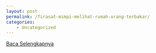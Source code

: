```yaml
---
layout: post
permalink: /firasat-mimpi-melihat-rumah-orang-terbakar/
categories:
    - Uncategorized
---
```


[Baca Selengkapnya](/04)